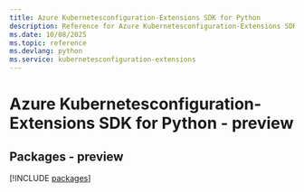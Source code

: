 ```yaml
---
title: Azure Kubernetesconfiguration-Extensions SDK for Python
description: Reference for Azure Kubernetesconfiguration-Extensions SDK for Python
ms.date: 10/08/2025
ms.topic: reference
ms.devlang: python
ms.service: kubernetesconfiguration-extensions
---
```

# Azure Kubernetesconfiguration-Extensions SDK for Python - preview
## Packages - preview
[!INCLUDE [packages](kubernetesconfiguration-extensions-index.md)]